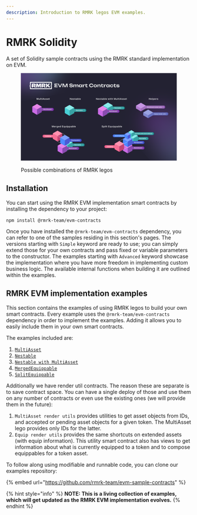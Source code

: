 ```yaml
---
description: Introduction to RMRK legos EVM examples.
---
```


# RMRK Solidity

A set of Solidity sample contracts using the RMRK standard implementation on EVM.

<figure><img src="../.gitbook/assets/RMRK EVM Smart Contracts_rev3.png" alt=""><figcaption><p>Possible combinations of RMRK legos</p></figcaption></figure>

## Installation

You can start using the RMRK EVM implementation smart contracts by installing the dependency to your project:

```shell
npm install @rmrk-team/evm-contracts
```

Once you have installed the `@rmrk-team/evm-contracts` dependency, you can refer to one of the samples residing in this section's pages. The versions starting with `Simple` keyword are ready to use; you can simply extend those for your own contracts and pass fixed or variable parameters to the constructor. The examples starting with `Advanced` keyword showcase the implementation where you have more freedom in implementing custom business logic. The available internal functions when building it are outlined within the examples.

## RMRK EVM implementation examples

This section contains the examples of using RMRK legos to build your own smart contracts. Every example uses the `@rmrk-team/evm-contracts` dependency in order to implement the examples. Adding it allows you to easily include them in your own smart contracts.

The examples included are:

1. [`MultiAsset`](multiasset.md)
2. [`Nestable`](nestable.md)
3. [`Nestable with MultiAsset`](nestable-with-multiasset.md)
4. [`MergedEquippable`](mergedequippable.md)
5. [`SplitEquippable`](splitequippable.md)

Additionally we have render util contracts. The reason these are separate is to save contract space. You can have a single deploy of those and use them on any number of contracts or even use the existing ones (we will provide them in the future):

1. `MultiAsset render utils` provides utilities to get asset objects from IDs, and accepted or pending asset objects for a given token. The MultiAsset lego provides only IDs for the latter.
2. `Equip render utils` provides the same shortcuts on extended assets (with equip information). This utility smart contract also has views to get information about what is currently equipped to a token and to compose equippables for a token asset.

To follow along using modifiable and runnable code, you can clone our examples repository:

{% embed url="https://github.com/rmrk-team/evm-sample-contracts" %}

{% hint style="info" %}
**NOTE: This is a living collection of examples, which will get updated as the RMRK EVM implementation evolves.**
{% endhint %}
